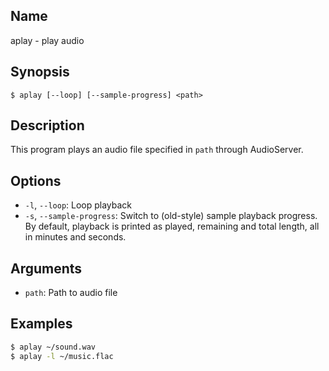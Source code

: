 ## Name

aplay - play audio

## Synopsis

```**sh
$ aplay [--loop] [--sample-progress] <path>
```

## Description

This program plays an audio file specified in `path` through AudioServer.

## Options

* `-l`, `--loop`: Loop playback
* `-s`, `--sample-progress`: Switch to (old-style) sample playback progress. By default, playback is printed as played, remaining and total length, all in minutes and seconds.

## Arguments

* `path`: Path to audio file

## Examples

```sh
$ aplay ~/sound.wav
$ aplay -l ~/music.flac
```
